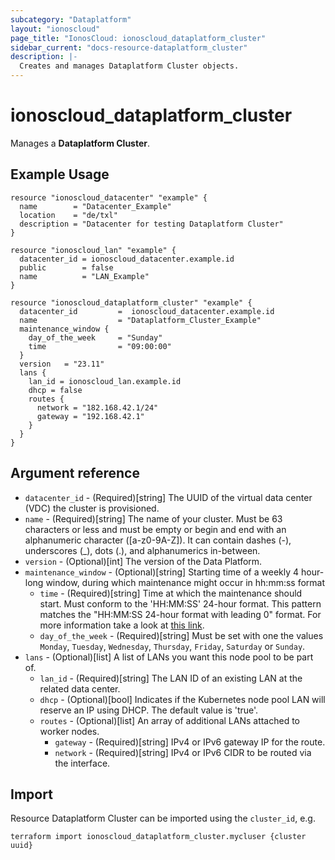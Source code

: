 ```yaml
---
subcategory: "Dataplatform"
layout: "ionoscloud"
page_title: "IonosCloud: ionoscloud_dataplatform_cluster"
sidebar_current: "docs-resource-dataplatform_cluster"
description: |-
  Creates and manages Dataplatform Cluster objects.
---
```


# ionoscloud_dataplatform_cluster

Manages a **Dataplatform Cluster**.

## Example Usage

```hcl
resource "ionoscloud_datacenter" "example" {
  name        = "Datacenter_Example"
  location    = "de/txl"
  description = "Datacenter for testing Dataplatform Cluster"
}

resource "ionoscloud_lan" "example" {
  datacenter_id = ionoscloud_datacenter.example.id
  public        = false
  name          = "LAN_Example"
}

resource "ionoscloud_dataplatform_cluster" "example" {
  datacenter_id   		=  ionoscloud_datacenter.example.id
  name 					= "Dataplatform_Cluster_Example"
  maintenance_window {
    day_of_the_week  	= "Sunday"
    time				= "09:00:00"
  }
  version	= "23.11"
  lans {
    lan_id = ionoscloud_lan.example.id
    dhcp = false
    routes {
      network = "182.168.42.1/24"
      gateway = "192.168.42.1"
    }
  }
}
```

## Argument reference

* `datacenter_id` - (Required)[string] The UUID of the virtual data center (VDC) the cluster is provisioned.
* `name` - (Required)[string] The name of your cluster. Must be 63 characters or less and must be empty or begin and end with an alphanumeric character ([a-z0-9A-Z]). It can contain dashes (-), underscores (_), dots (.), and alphanumerics in-between.
* `version` - (Optional)[int] The version of the Data Platform.
* `maintenance_window` - (Optional)[string] Starting time of a weekly 4 hour-long window, during which maintenance might occur in hh:mm:ss format
  * `time` - (Required)[string] Time at which the maintenance should start. Must conform to the 'HH:MM:SS' 24-hour format. This pattern matches the "HH:MM:SS 24-hour format with leading 0" format. For more information take a look at [this link](https://stackoverflow.com/questions/7536755/regular-expression-for-matching-hhmm-time-format).
  * `day_of_the_week` - (Required)[string] Must be set with one the values `Monday`, `Tuesday`, `Wednesday`, `Thursday`, `Friday`, `Saturday` or `Sunday`.
* `lans` - (Optional)[list] A list of LANs you want this node pool to be part of.
  * `lan_id` - (Required)[string] The LAN ID of an existing LAN at the related data center.
  * `dhcp` - (Optional)[bool] Indicates if the Kubernetes node pool LAN will reserve an IP using DHCP. The default value is 'true'.
  * `routes` - (Optional)[list] An array of additional LANs attached to worker nodes.
    * `gateway` - (Required)[string] IPv4 or IPv6 gateway IP for the route.
    * `network` - (Required)[string] IPv4 or IPv6 CIDR to be routed via the interface.

## Import

Resource Dataplatform Cluster can be imported using the `cluster_id`, e.g.

```shell
terraform import ionoscloud_dataplatform_cluster.mycluser {cluster uuid}
```
